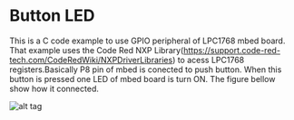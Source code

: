 Button LED
==========
  This is a C code example to use GPIO peripheral of LPC1768 mbed board. 
  That example uses the Code Red NXP Library(https://support.code-red-tech.com/CodeRedWiki/NXPDriverLibraries)
  to acess LPC1768 registers.Basically P8 pin of mbed is conected to push button. When this button is pressed one LED 
  of mbed board is turn ON. The figure bellow show how it connected.
  
  ![alt tag](http://s10.postimg.org/5epj2b5mh/mbed_LPC1786_Button_LED_bb.png)
